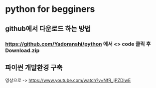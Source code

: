 # python for begginers


## github에서 다운로드 하는 방법
### https://github.com/Yadoranshi/python 에서 <> code 클릭 후 Download.zip

## 파이썬 개발환경 구축
영상으로 -> https://www.youtube.com/watch?v=NfR_jPZDIwE



